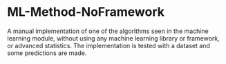 # ML-Method-NoFramework
A manual implementation of one of the algorithms seen in the machine learning module, without using any machine learning library or framework, or advanced statistics.  The implementation is tested with a dataset and some predictions are made. 
